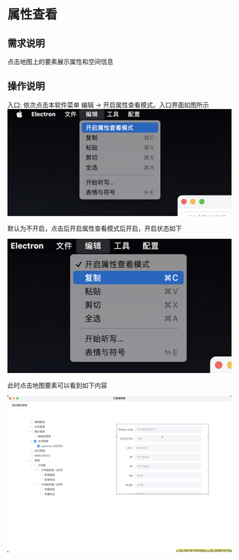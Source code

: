 # 属性查看

## 需求说明
点击地图上的要素展示属性和空间信息

## 操作说明
入口: 依次点击本软件菜单 编辑 -> 开启属性查看模式。入口界面如图所示![image-20230603125900883](images/image-20230603125900883.png)

默认为不开启，点击后开启属性查看模式后开启，开启状态如下

![image-20230603130007261](images/image-20230603130007261.png)

此时点击地图要素可以看到如下内容

![image-20230603130036255](images/image-20230603130036255.png)
